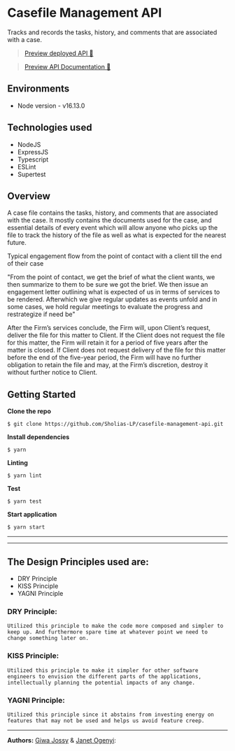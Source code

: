 # Casefile Management API
Tracks and records the tasks, history, and comments that are associated with a case.

> [Preview deployed API 🚀](https://casefile-management-api.herokuapp.com/) 

> [Preview API Documentation 📜](https://casefile-management-api.herokuapp.com/api/v1/api-docs/) 


## Environments
- Node version - v16.13.0


## Technologies used 
- NodeJS
- ExpressJS
- Typescript
- ESLint
- Supertest


## Overview

A case file contains the tasks, history, and comments that are associated with the case. It mostly contains the documents used for the case, and essential details of every event which will allow anyone who picks up the file to track the history of the file as well as what is expected for the nearest future.

Typical engagement flow from the point of contact with a client till the end of their case

"From the point of contact, we get the brief of what the client wants, we then summarize to them to be sure we got the brief. We then issue an engagement letter outlining what is expected of us in terms of services to be rendered. Afterwhich we give regular updates as events unfold and in some cases, we hold regular meetings to evaluate the progress and restrategize if need be"

After the Firm’s services conclude, the Firm will, upon Client’s request, deliver the file for this matter to Client. If the Client does not request the file for this matter, the Firm will retain it for a period of five years after the matter is closed. If Client does not request delivery of the file for this matter before the end of the five-year period, the Firm will have no further obligation to retain the file and may, at the Firm’s discretion, destroy it without further notice to Client.

## Getting Started

**Clone the repo**

```
$ git clone https://github.com/Sholias-LP/casefile-management-api.git
```

**Install dependencies**

```
$ yarn
```

**Linting**

```
$ yarn lint
```

**Test**

```
$ yarn test
```

**Start application**

```
$ yarn start
```


---

<!-- ## Sample ENDPOINTS

**Root route** - `{{baseUrl}}/` - method (GET)

**Response format**

```json
{
    "success": true,
    "message": "Welcome to the Casefile Management Syetem API"
}
```


**USER**

**Register a user** - `{{baseUrl}}/api/v1/users/register` - method (POST)

**payload**

```json
{
    "firstName":"Jane",
    "lastName":"Doe",
    "email":"Jane@email.com",
    "role":"partner",
    "password":"jane123",
    "confirmPassword":"jane123"
}
```

**Response format**

```json
{
  "success": true,
    "message": "Sign Up Sucessful!",
    "data": {
        "fullname": "Jane Doe",
        "email": "Jane@email.com",
        "role": "partner",
        "token": "{{{SAMPLE TOKEN, OBVIOUSLY}}}eyJhbGciOiJIUzI1NiIsInR5cCI6IkpXVCJ9.eyJmaXJzdE5hbWUiOiJOaWtlIiwibGFzdE5hbWUiOiJBZGVyaWJpZ2JlIiwiZW1haWwiOiJkZW5pa2VAc2hvbGlhc2xwLmNvbW1tIiwiaWQiOjQxLCJyb2xlIjoiYXNzb2NpYXRlIiwiaWF0IjoxNjUwMzA3NDUyfQ.Uab9sU0BAvqFzc7eN8523j-9qx41LqCsTvV-PAYFk10"
    }
}
```

---

**CASEFILE**

**Create a casefile** - `{{baseUrl}}/api/v1/casefiles/new` - method (POST)

**payload**
```json
{
    "caseID":"SHO_35RD69_LP",
    "caseType":"Divorce",
    "client":"Wanye Kest",
    "gender":"Male",
    "occupation":"Rapper",
    "brief":"This is simply a dummy summary of the client_s brief. Some more dummy content. Some more dummy content. Some more dummy content. Some more dummy content. Some more dummy content.",
    "letter_of_engagement":"A draft of the letter of engagement. Some more dummy content. Some more dummy content. Some more dummy content. Some more dummy content. Some more dummy content. Some more dummy content. Some more dummy content."
}

```

**Response format**

```json
{
  "success": true,
    "message": "Casefile added successfully",
    "data": {
        "id": 12,
        "caseID": "SHO_fbb42fb6-8f0a-4a91-a52d-9091a89a6d49",
        "caseType": "Divorce",
        "client": "Wanye Kest",
        "gender": "Male",
        "occupation": "Rapper",
        "brief": "This is simply a dummy summary of the client_s brief. Some more dummy content. Some more dummy content. Some more dummy content. Some more dummy content. Some more dummy content.",
        "letter_of_engagement": "A draft of the letter of engagement. Some more dummy content. Some more dummy content. Some more dummy content. Some more dummy content. Some more dummy content. Some more dummy content. Some more dummy content.",
        "updatedAt": "2022-04-18T18:50:59.895Z",
        "createdAt": "2022-04-18T18:50:59.895Z"
    }
}
``` -->


---

## The Design Principles used are:

- DRY Principle
- KISS Principle
- YAGNI Principle


### DRY Principle:

```
Utilized this principle to make the code more composed and simpler to keep up. And furthermore spare time at whatever point we need to change something later on.
```

### KISS Principle:

```
Utilized this principle to make it simpler for other software engineers to envision the different parts of the applications, intellectually planning the potential impacts of any change.
```

### YAGNI Principle:

```
Utilized this principle since it abstains from investing energy on features that may not be used and helps us avoid feature creep.
```

---

**Authors:** [Giwa Jossy](https://github.com/giwajossy) & [Janet Ogenyi](https://github.com/JanetEne):

